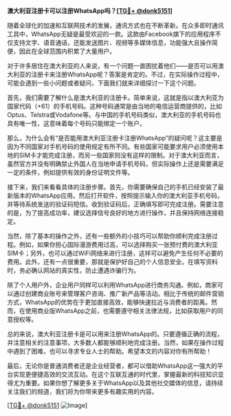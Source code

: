 **澳大利亚注册卡可以注册WhatsApp吗？[[TG💪+ @donk5151](https://t.me/s/donk5151)]**

随着全球化的加速和互联网技术的发展，通讯方式也在不断革新。在众多即时通讯工具中，WhatsApp无疑是最受欢迎的一款。这款由Facebook旗下的应用程序不仅支持文字、语音通话，还能发送图片、视频等多媒体信息，功能强大且操作简便，因此在全球范围内积累了大量用户。

对于许多居住在澳大利亚的人来说，有一个问题一直困扰着他们——是否可以用澳大利亚的注册卡来注册WhatsApp呢？答案是肯定的。不过，在实际操作过程中，可能会遇到一些小问题或者疑问，下面我们就来详细探讨一下这个问题。

首先，我们需要了解什么是澳大利亚的注册卡。简单来说，这就是指以澳大利亚为国家代码（+61）的手机号码。这种号码通常是由当地的电信运营商提供的，比如Optus、Telstra或Vodafone等。与中国的手机号码类似，澳大利亚的手机号码也具有唯一性，这意味着每个号码只能绑定一个账户。

那么，为什么会有“是否能用澳大利亚注册卡注册WhatsApp”的疑问呢？这主要是因为不同国家对手机号码的使用规定有所不同。有些国家可能要求用户必须使用本地的SIM卡才能完成注册，而另一些国家则没有这样的限制。对于澳大利亚而言，虽然官方并没有明确禁止外国人在当地申请手机号码，但实际操作上还是需要满足一定的条件，例如提供有效的身份证明文件等。

接下来，我们来看看具体的注册步骤。首先，你需要确保自己的手机已经安装了最新版本的WhatsApp应用。然后打开软件，按照提示输入你的澳大利亚手机号码，并等待系统发送的验证码短信。收到验证码后，正确填写即可完成注册。需要注意的是，为了提高成功率，建议选择信号良好的地方进行操作，并且保持网络连接稳定。

当然，除了基本的操作之外，还有一些额外的小技巧可以帮助你顺利完成注册过程。例如，如果你担心国际漫游费用过高，可以选择购买一张预付费的澳大利亚SIM卡；另外，也可以通过WiFi网络来进行注册，这样可以避免产生任何不必要的费用。此外，还有一点很重要，那就是保护好自己的个人信息安全。在填写资料时，务必确认网站的真实性，防止遭遇诈骗行为。

除了个人用户外，企业用户同样可以利用WhatsApp进行商务沟通。例如，商家可以通过创建商业账号来管理客户咨询、推广新产品等活动。相比于传统的邮件营销方式，WhatsApp的优势在于更加直接高效，能够快速拉近与消费者的距离。然而，在使用商业版WhatsApp之前，也需要遵守相关法律法规，比如获取用户的同意授权等。

总的来说，澳大利亚注册卡是可以用来注册WhatsApp的。只要遵循正确的流程，并注意相关的注意事项，大多数人都能够顺利地完成注册。当然，如果在操作过程中遇到了困难，也可以寻求专业人士的帮助。希望本文的内容对你有所帮助！

最后，无论你是普通消费者还是企业经营者，都可以借助WhatsApp这一强大的平台实现更便捷高效的交流互动。在这个互联互通的时代里，掌握最新的科技知识显得尤为重要。如果你想了解更多关于WhatsApp以及其他社交媒体的信息，请持续关注我们的频道，我们将为你带来更多有趣实用的内容。

[[TG💪+ @donk5151](https://t.me/s/donk5151) ![Image](https://i.postimg.cc/rwNCRYN7/Snipaste-2025-04-30-17-27-05.png)]
